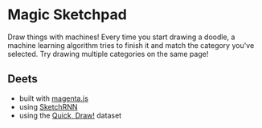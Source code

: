 Magic Sketchpad
=================
Draw things with machines! Every time you start drawing a doodle, a machine learning algorithm tries to finish it and match the category you've selected. Try drawing multiple categories on the same page!
          
## Deets
- built with [magenta.js](https://magenta.tensorflow.org)
- using [SketchRNN](https://magenta.tensorflow.org/sketch-rnn-demo)
- using the [Quick, Draw!](https://quickdraw.withgoogle.com/data) dataset